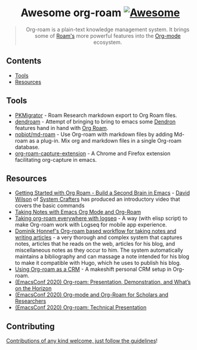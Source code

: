 <div align="center">

<!-- title -->

<!--lint ignore no-dead-urls-->

# Awesome org-roam [![Awesome](https://awesome.re/badge.svg)](https://awesome.re)

<!-- description -->

> Org-roam is a plain-text knowledge management system. It brings some of [Roam's](https://www.roamresearch.com/) more powerful features into the [Org-mode](https://orgmode.org/) ecosystem.

</div>

<!-- TOC -->

## Contents

- [Tools](#tools)
- [Resources](#resources)

<!-- CONTENT -->

## Tools

- [PKMigrator](https://github.com/AnweshGangula/PKMigrator) - Roam Research markdown export to Org Roam files.
- [dendroam](https://github.com/vicrdguez/dendroam) - Attempt of bringing to bring to emacs some [Dendron](https://github.com/dendronhq/dendron) features hand in hand with [Org Roam](https://github.com/org-roam/org-roam).
- [nobiot/md-roam](https://github.com/nobiot/md-roam) - Use Org-roam with markdown files by adding Md-roam as a plug-in. Mix org and markdown files in a single Org-roam database.
- [org-roam-capture-extension](https://github.com/xiliuya/org-roam-capture-extension) - A Chrome and Firefox extension facilitating org-capture in emacs.

## Resources

- [Getting Started with Org Roam - Build a Second Brain in Emacs](https://www.youtube.com/watch?v=AyhPmypHDEw) - [David Wilson](https://github.com/daviwil) of [System Crafters](https://www.youtube.com/c/SystemCrafters) has produced an introductory video that covers the basic commands
- [Taking Notes with Emacs Org Mode and Org-Roam](https://lucidmanager.org/productivity/taking-notes-with-emacs-org-mode-and-org-roam/)
- [Taking org-roam everywhere with logseq](https://coredumped.dev/2021/05/26/taking-org-roam-everywhere-with-logseq/) - A way (with elisp script) to make Org-roam work with Logseq for mobile app experience.
- [Dominik Honnef's Org-roam based workflow for taking notes and writing articles](https://honnef.co/articles/my-org-roam-workflows-for-taking-notes-and-writing-articles/) - a very thorough and complex system that captures notes, articles that he reads on the web, articles for his blog, and miscellaneous notes as they occur to him. The system automatically maintains a bibliography and can massage a note intended for his blog to make it compatible with Hugo, which he uses to publish his blog.
- [Using Org-roam as a CRM](https://www.youtube.com/watch?v=DteN5uBV5ts) - A makeshift personal CRM setup in Org-roam.
- [(EmacsConf 2020) Org-roam: Presentation, Demonstration, and What’s on the Horizon](https://emacsconf.org/2020/schedule/16)
- [(EmacsConf 2020) Org-mode and Org-Roam for Scholars and Researchers](https://emacsconf.org/2020/schedule/17)
- [(EmacsConf 2020) Org-roam: Technical Presentation](https://emacsconf.org/2020/schedule/18)

<!-- END CONTENT -->

## Contributing

[Contributions of any kind welcome, just follow the guidelines](contributing.md)!


